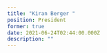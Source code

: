 ```yaml
---
title: "Kiran Berger "
position: President
former: true
date: 2021-06-24T02:44:00.000Z
description: ""
---
```

